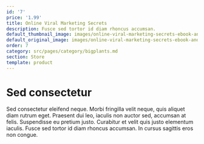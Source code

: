 ```yaml
---
id: '7'
price: '1.99'
title: Online Viral Marketing Secrets
description: Fusce sed tortor id diam rhoncus accumsan.
default_thumbnail_image: images/online-viral-marketing-secrets-ebook-and-videos-mrr-cover.jpg
default_original_image: images/online-viral-marketing-secrets-ebook-and-videos-mrr-cover.jpg
order: 7
category: src/pages/category/bigplants.md
section: Store
template: product
---
```


# Sed consectetur

Sed consectetur eleifend neque. Morbi fringilla velit neque, quis aliquet diam rutrum eget. Praesent dui leo, iaculis non auctor sed, accumsan at felis. Suspendisse eu pretium justo. Curabitur et velit quis justo elementum iaculis. Fusce sed tortor id diam rhoncus accumsan. In cursus sagittis eros non congue.